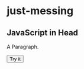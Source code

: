 # just-messing
<html>
<head>
<script>
function myFunction() {
    document.getElementById("demo").innerHTML = "Paragraph changed.";
}
</script>
</head>

<body>

<h2>JavaScript in Head</h2>

<p id="demo">A Paragraph.</p>

<button type="button" onclick="myFunction()">Try it</button>

</body>
</html> 
